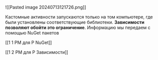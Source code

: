 



![[Pasted image 20240713121726.png]]



Кастомные активности запускаются только на том компьютере, где были установлены соответствующие библиотеки. 
**Зависимости позволяют обойти это ограничение**.
Информацию мы передаем с помощью NuGet пакетов


[[1 1 PM для Р NuGet]]

[[1 2 PM для Р Зависимости]]